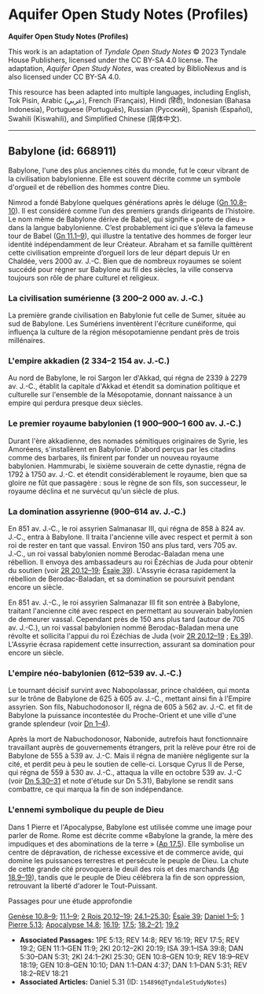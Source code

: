 # Aquifer Open Study Notes (Profiles)

**Aquifer Open Study Notes (Profiles)**

This work is an adaptation of *Tyndale Open Study Notes* © 2023 Tyndale House Publishers, licensed under the CC BY\-SA 4\.0 license. The adaptation, *Aquifer Open Study Notes*, was created by BiblioNexus and is also licensed under CC BY\-SA 4\.0\.

This resource has been adapted into multiple languages, including English, Tok Pisin, Arabic (عربي), French (Français), Hindi (हिंदी), Indonesian (Bahasa Indonesia), Portuguese (Português), Russian (Русский), Spanish (Español), Swahili (Kiswahili), and Simplified Chinese (简体中文).



--------------------------------

## Babylone (id: 668911)

Babylone, l'une des plus anciennes cités du monde, fut le cœur vibrant de la civilisation babylonienne. Elle est souvent décrite comme un symbole d'orgueil et de rébellion des hommes contre Dieu.

Nimrod a fondé Babylone quelques générations après le déluge ([Gn 10\.8–10](https://ref.ly/Gen10:8-Gen10:10)). Il est considéré comme l’un des premiers grands dirigeants de l’histoire. Le nom même de Babylone dérive de Babel, qui signifie « porte de dieu » dans la langue babylonienne. C’est probablement ici que s’éleva la fameuse tour de Babel ([Gn 11\.1–9](https://ref.ly/Gen11:1-Gen11:9)), qui illustre la tentative des hommes de forger leur identité indépendamment de leur Créateur. Abraham et sa famille quittèrent cette civilisation empreinte d’orgueil lors de leur départ depuis Ur en Chaldée, vers 2000 av. J.\-C. Bien que de nombreux royaumes se soient succédé pour régner sur Babylone au fil des siècles, la ville conserva toujours son rôle de phare culturel et religieux.

### La civilisation sumérienne (3 200–2 000 av. J.‑C.)

La première grande civilisation en Babylonie fut celle de Sumer, située au sud de Babylone. Les Sumériens inventèrent l'écriture cunéiforme, qui influença la culture de la région mésopotamienne pendant près de trois millénaires.

### L'empire akkadien (2 334–2 154 av. J.‑C.)

Au nord de Babylone, le roi Sargon Ier d'Akkad, qui régna de 2339 à 2279 av. J.\-C., établit la capitale d'Akkad et étendit sa domination politique et culturelle sur l'ensemble de la Mésopotamie, donnant naissance à un empire qui perdura presque deux siècles.

### Le premier royaume babylonien (1 900–900–1 600 av. J.‑C.)

Durant l'ère akkadienne, des nomades sémitiques originaires de Syrie, les Amoréens, s'installèrent en Babylonie. D'abord perçus par les citadins comme des barbares, ils finirent par fonder un nouveau royaume babylonien. Hammurabi, le sixième souverain de cette dynastie, régna de 1792 à 1750 av. J.\-C. et étendit considérablement le royaume, bien que sa gloire ne fût que passagère : sous le règne de son fils, son successeur, le royaume déclina et ne survécut qu'un siècle de plus.

### La domination assyrienne (900–614 av. J.‑C.)

En 851 av. J.‑C., le roi assyrien Salmanasar III, qui régna de 858 à 824 av. J.‑C., entra à Babylone. Il traita l'ancienne ville avec respect et permit à son roi de rester en tant que vassal. Environ 150 ans plus tard, vers 705 av. J.‑C., un roi vassal babylonien nommé Berodac\-Baladan mena une rébellion. Il envoya des ambassadeurs au roi Ézéchias de Juda pour obtenir du soutien (voir [2R 20\.12–19](https://ref.ly/2Kgs20:12-2Kgs20:19); [Ésaïe 39](https://ref.ly/Isa39:1-Isa39:8)). L'Assyrie écrasa rapidement la rébellion de Berodac\-Baladan, et sa domination se poursuivit pendant encore un siècle.

En 851 av. J.\-C., le roi assyrien Salmanazar III fit son entrée à Babylone, traitant l'ancienne cité avec respect en permettant au souverain babylonien de demeurer vassal. Cependant près de 150 ans plus tard (autour de 705 av. J.\-C.), un roi vassal babylonien nommé Berodac\-Baladan mena une révolte et sollicita l'appui du roi Ézéchias de Juda (voir [2R 20\.12–19](https://ref.ly/2Kgs20:12-2Kgs20:19) ; [Es 39](https://ref.ly/Isa39:1-Isa39:8)). L'Assyrie écrasa rapidement cette insurrection, assurant sa domination pour encore un siècle.

### L'empire néo\-babylonien (612–539 av. J.‑C.)

Le tournant décisif survint avec Nabopolassar, prince chaldéen, qui monta sur le trône de Babylone de 625 à 605 av. J.\-C., mettant ainsi fin à l'Empire assyrien. Son fils, Nabuchodonosor II, régna de 605 à 562 av. J.\-C. et fit de Babylone la puissance incontestée du Proche\-Orient et une ville d'une grande splendeur (voir [Dn 1–4](https://ref.ly/Dan1:1-Dan4:37)).

Après la mort de Nabuchodonosor, Nabonide, autrefois haut fonctionnaire travaillant auprès de gouvernements étrangers, prit la relève pour être roi de Babylone de 555 à 539 av. J.\-C. Mais il régna de manière négligente sur la cité, et perdit peu à peu le soutien de celle\-ci. Lorsque Cyrus II de Perse, qui régna de 559 à 530 av. J.\-C., attaqua la ville en octobre 539 av. J.\-C (voir [Dn 5\.30–31](https://ref.ly/Dan5:30-Dan5:31) et note d'étude sur Dn 5\.31), Babylone se rendit sans combattre, ce qui marqua la fin de son indépendance.

### L'ennemi symbolique du peuple de Dieu

Dans 1 Pierre et l'Apocalypse, Babylone est utilisée comme une image pour parler de Rome. Rome est décrite comme «Babylone la grande, la mère des impudiques et des abominations de la terre » ([Ap 17\.5](https://ref.ly/Rev17:5)). Elle symbolise un centre de dépravation, de richesse excessive et de commerce avide, qui domine les puissances terrestres et persécute le peuple de Dieu. La chute de cette grande cité provoquera le deuil des rois et des marchands ([Ap 18\.9–19](https://ref.ly/Rev18:9-Rev18:19)), tandis que le peuple de Dieu célébrera la fin de son oppression, retrouvant la liberté d'adorer le Tout\-Puissant.

Passages pour une étude approfondie

[Genèse 10\.8–9](https://ref.ly/Gen10:8-Gen10:9); [11\.1–9](https://ref.ly/Gen11:1-Gen11:9); [2 Rois 20\.12–19](https://ref.ly/2Kgs20:12-2Kgs20:19); [24\.1–25\.30](https://ref.ly/2Kgs24:1-2Kgs25:30); [Ésaïe 39](https://ref.ly/Isa39:1-Isa39:8); [Daniel 1–5](https://ref.ly/Dan1:1-Dan5:31); [1 Pierre 5\.13](https://ref.ly/1Pet5:13); [Apocalypse 14\.8](https://ref.ly/Rev14:8); [16\.19](https://ref.ly/Rev16:19); [17\.5](https://ref.ly/Rev17:5); [18\.2–21](https://ref.ly/Rev18:2-Rev18:21); [19\.2](https://ref.ly/Rev19:2)

* **Associated Passages:** 1PE 5:13; REV 14:8; REV 16:19; REV 17:5; REV 19:2; GEN 11:1–GEN 11:9; 2KI 20:12–2KI 20:19; ISA 39:1–ISA 39:8; DAN 5:30–DAN 5:31; 2KI 24:1–2KI 25:30; GEN 10:8–GEN 10:9; REV 18:9–REV 18:19; GEN 10:8–GEN 10:10; DAN 1:1–DAN 4:37; DAN 1:1–DAN 5:31; REV 18:2–REV 18:21
* **Associated Articles:** Daniel 5.31 (ID: `154896@TyndaleStudyNotes`)


